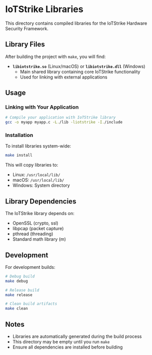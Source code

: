 # IoTStrike Libraries

This directory contains compiled libraries for the IoTStrike Hardware Security Framework.

## Library Files

After building the project with `make`, you will find:

- **`libiotstrike.so`** (Linux/macOS) or **`libiotstrike.dll`** (Windows)
  - Main shared library containing core IoTStrike functionality
  - Used for linking with external applications

## Usage

### Linking with Your Application

```bash
# Compile your application with IoTStrike library
gcc -o myapp myapp.c -L./lib -liotstrike -I./include
```

### Installation

To install libraries system-wide:

```bash
make install
```

This will copy libraries to:
- Linux: `/usr/local/lib/`
- macOS: `/usr/local/lib/`
- Windows: System directory

## Library Dependencies

The IoTStrike library depends on:
- OpenSSL (crypto, ssl)
- libpcap (packet capture)
- pthread (threading)
- Standard math library (m)

## Development

For development builds:

```bash
# Debug build
make debug

# Release build
make release

# Clean build artifacts
make clean
```

## Notes

- Libraries are automatically generated during the build process
- This directory may be empty until you run `make`
- Ensure all dependencies are installed before building